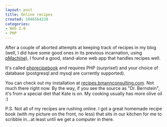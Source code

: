 ```yaml
--- 
layout: post
title: Online recipes
created: 1046564220
categories: 
- Web 2.0
- PHP
---
```

After a couple of aborted attempts at keeping track of recipes in my blog (well, I did have some good ones in its previous incarnation, using <a href="http://www.pmachine.com">pMachine</a>), I found a good, stand-alone web app that handles recipes well.

It's called <a href="http://phprecipebook.sourceforge.net">phprecipebook</a> and requires PHP (surprise!) and your choice of database (postgresql and mysql are currently supported).

You can check out my installation at <a href="http://recipes.bmannconsulting.com">recipes.bmannconsulting.com</a>. Not much there right now. By the way, if you see the source as "Dr. Bernstein", it's from a special diet that Kate is on. My cooking usually has more olive oil :)

P.S. Not all of my recipes are rushing online. I got a great homemade recipe book (with my picture on the front, no less) that sits in our kitchen for me to scribble in...at least until we get a computer in there.
